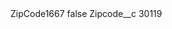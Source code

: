 <?xml version="1.0" encoding="UTF-8"?>
<CustomMetadata xmlns="http://soap.sforce.com/2006/04/metadata" xmlns:xsi="http://www.w3.org/2001/XMLSchema-instance" xmlns:xsd="http://www.w3.org/2001/XMLSchema">
    <label>ZipCode1667</label>
    <protected>false</protected>
    <values>
        <field>Zipcode__c</field>
        <value xsi:type="xsd:string">30119</value>
    </values>
</CustomMetadata>
